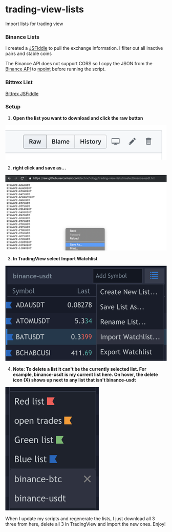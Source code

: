 # trading-view-lists

Import lists for trading view

### Binance Lists
<p>
  I created a <a href="https://jsfiddle.net/v0k4quo2/" target="_blank">JSFiddle</a> to pull the exchange information.
  I filter out all inactive pairs and stable coins
</p>
<p>
  The Binance API does not support CORS so I copy the JSON from the <a href="https://api.binance.com/api/v1/exchangeInfo" target="_blank">Binance API</a>
  to <a href="https://api.npoint.io/b88bbfd9691832f6184c" target="_blank">npoint</a> before running the script.
</p>

### Bittrex List
<a href="https://jsfiddle.net/4oak785e/1/" target="_blank">Bittrex JSFiddle</a>

### Setup
1. __Open the list you want to download and click the raw button__
<img src="/images/howto1.png"/>

2. __right click and save as...__

<img src="/images/howto2.png"/>

3. __In TradingView select Import Watchlist__

<img src="/images/howto3.png"/>

4. __Note: To delete a list it can't be the currently selected list. For example, binance-usdt is my current list here. On hover, the delete icon (X) shows up next to any list that isn't binance-usdt__

<img src="/images/howto4.png"/>

When I update my scripts and regenerate the lists, I just download all 3 three from here, delete all 3 in TradingView and import the new ones.  Enjoy! 
